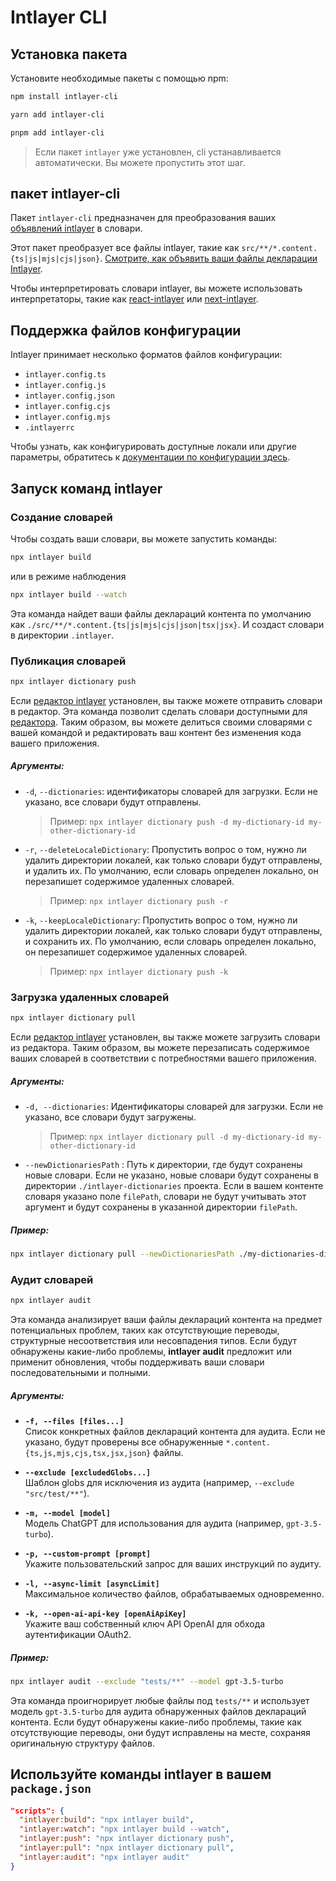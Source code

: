 # Intlayer CLI

## Установка пакета

Установите необходимые пакеты с помощью npm:

```bash packageManager="npm"
npm install intlayer-cli
```

```bash packageManager="yarn"
yarn add intlayer-cli
```

```bash packageManager="pnpm"
pnpm add intlayer-cli
```

> Если пакет `intlayer` уже установлен, cli устанавливается автоматически. Вы можете пропустить этот шаг.

## пакет intlayer-cli

Пакет `intlayer-cli` предназначен для преобразования ваших [объявлений intlayer](https://github.com/aymericzip/intlayer/blob/main/docs/ru/dictionary/get_started.md) в словари.

Этот пакет преобразует все файлы intlayer, такие как `src/**/*.content.{ts|js|mjs|cjs|json}`. [Смотрите, как объявить ваши файлы декларации Intlayer](https://github.com/aymericzip/intlayer/blob/main/packages/intlayer/README.md).

Чтобы интерпретировать словари intlayer, вы можете использовать интерпретаторы, такие как [react-intlayer](https://www.npmjs.com/package/react-intlayer) или [next-intlayer](https://www.npmjs.com/package/next-intlayer).

## Поддержка файлов конфигурации

Intlayer принимает несколько форматов файлов конфигурации:

- `intlayer.config.ts`
- `intlayer.config.js`
- `intlayer.config.json`
- `intlayer.config.cjs`
- `intlayer.config.mjs`
- `.intlayerrc`

Чтобы узнать, как конфигурировать доступные локали или другие параметры, обратитесь к [документации по конфигурации здесь](https://github.com/aymericzip/intlayer/blob/main/docs/ru/configuration.md).

## Запуск команд intlayer

### Создание словарей

Чтобы создать ваши словари, вы можете запустить команды:

```bash
npx intlayer build
```

или в режиме наблюдения

```bash
npx intlayer build --watch
```

Эта команда найдет ваши файлы деклараций контента по умолчанию как `./src/**/*.content.{ts|js|mjs|cjs|json|tsx|jsx}`. И создаст словари в директории `.intlayer`.

### Публикация словарей

```bash
npx intlayer dictionary push
```

Если [редактор intlayer](https://github.com/aymericzip/intlayer/blob/main/docs/ru/intlayer_editor.md) установлен, вы также можете отправить словари в редактор. Эта команда позволит сделать словари доступными для [редактора](https://intlayer.org/dashboard). Таким образом, вы можете делиться своими словарями с вашей командой и редактировать ваш контент без изменения кода вашего приложения.

##### Аргументы:

- `-d`, `--dictionaries`: идентификаторы словарей для загрузки. Если не указано, все словари будут отправлены.
  > Пример: `npx intlayer dictionary push -d my-dictionary-id my-other-dictionary-id`
- `-r`, `--deleteLocaleDictionary`: Пропустить вопрос о том, нужно ли удалить директории локалей, как только словари будут отправлены, и удалить их. По умолчанию, если словарь определен локально, он перезапишет содержимое удаленных словарей.
  > Пример: `npx intlayer dictionary push -r`
- `-k`, `--keepLocaleDictionary`: Пропустить вопрос о том, нужно ли удалить директории локалей, как только словари будут отправлены, и сохранить их. По умолчанию, если словарь определен локально, он перезапишет содержимое удаленных словарей.
  > Пример: `npx intlayer dictionary push -k`

### Загрузка удаленных словарей

```bash
npx intlayer dictionary pull
```

Если [редактор intlayer](https://github.com/aymericzip/intlayer/blob/main/docs/ru/intlayer_editor.md) установлен, вы также можете загрузить словари из редактора. Таким образом, вы можете перезаписать содержимое ваших словарей в соответствии с потребностями вашего приложения.

##### Аргументы:

- `-d, --dictionaries`: Идентификаторы словарей для загрузки. Если не указано, все словари будут загружены.
  > Пример: `npx intlayer dictionary pull -d my-dictionary-id my-other-dictionary-id`
- `--newDictionariesPath` : Путь к директории, где будут сохранены новые словари. Если не указано, новые словари будут сохранены в директории `./intlayer-dictionaries` проекта. Если в вашем контенте словаря указано поле `filePath`, словари не будут учитывать этот аргумент и будут сохранены в указанной директории `filePath`.

##### Пример:

```bash
npx intlayer dictionary pull --newDictionariesPath ./my-dictionaries-dir/
```

### Аудит словарей

```bash
npx intlayer audit
```

Эта команда анализирует ваши файлы деклараций контента на предмет потенциальных проблем, таких как отсутствующие переводы, структурные несоответствия или несовпадения типов. Если будут обнаружены какие-либо проблемы, **intlayer audit** предложит или применит обновления, чтобы поддерживать ваши словари последовательными и полными.

##### Аргументы:

- **`-f, --files [files...]`**  
  Список конкретных файлов деклараций контента для аудита. Если не указано, будут проверены все обнаруженные `*.content.{ts,js,mjs,cjs,tsx,jsx,json}` файлы.

- **`--exclude [excludedGlobs...]`**  
  Шаблон globs для исключения из аудита (например, `--exclude "src/test/**"`).

- **`-m, --model [model]`**  
  Модель ChatGPT для использования для аудита (например, `gpt-3.5-turbo`).

- **`-p, --custom-prompt [prompt]`**  
  Укажите пользовательский запрос для ваших инструкций по аудиту.

- **`-l, --async-limit [asyncLimit]`**  
  Максимальное количество файлов, обрабатываемых одновременно.

- **`-k, --open-ai-api-key [openAiApiKey]`**  
  Укажите ваш собственный ключ API OpenAI для обхода аутентификации OAuth2.

##### Пример:

```bash
npx intlayer audit --exclude "tests/**" --model gpt-3.5-turbo
```

Эта команда проигнорирует любые файлы под `tests/**` и использует модель `gpt-3.5-turbo` для аудита обнаруженных файлов деклараций контента. Если будут обнаружены какие-либо проблемы, такие как отсутствующие переводы, они будут исправлены на месте, сохраняя оригинальную структуру файлов.

## Используйте команды intlayer в вашем `package.json`

```json fileName="package.json"
"scripts": {
  "intlayer:build": "npx intlayer build",
  "intlayer:watch": "npx intlayer build --watch",
  "intlayer:push": "npx intlayer dictionary push",
  "intlayer:pull": "npx intlayer dictionary pull",
  "intlayer:audit": "npx intlayer audit"
}
```
